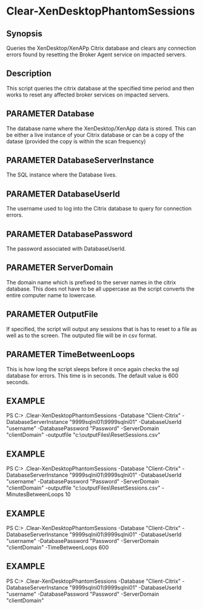 # Clear-XenDesktopPhantomSessions

## Synopsis
Queries the XenDesktop/XenAPp Citrix database and clears any connection errors found by resetting the Broker Agent service on impacted servers.

## Description
This script queries the citrix database at the specified time period and then works to reset any affected broker services on impacted servers.

## PARAMETER Database
The database name where the XenDesktop/XenApp data is stored.  This can be either a live instance of your Citrix database or can be a copy of the datase (provided the copy is within the scan frequency)
	
## PARAMETER DatabaseServerInstance
The SQL instance where the Database lives.
	
## PARAMETER DatabaseUserId
The username used to log into the Citrix database to query for connection errors.
	
## PARAMETER DatabasePassword
The password associated with DatabaseUserId.
	
## PARAMETER ServerDomain
The domain name which is prefixed to the server names in the citrix database.  This does not have to be all uppercase as the script converts the entire computer name to lowercase.
	
## PARAMETER OutputFile
If specified, the script will output any sessions that is has to reset to a file as well as to the screen.  The outputed file will be in csv format.
	
## PARAMETER TimeBetweenLoops
This is how long the script sleeps before it once again checks the sql database for errors.  This time is in seconds.  The default value is 600 seconds.
	
## EXAMPLE

PS C:\> .Clear-XenDesktopPhantomSessions -Database "Client-Citrix" -DatabaseServerInstance "9999sqlni01\9999sqlni01" -DatabaseUserId "username" -DatabasePassword "Password" -ServerDomain "clientDomain" -outputfile "c:\outputFiles\ResetSessions.csv"

## EXAMPLE

PS C:\> .Clear-XenDesktopPhantomSessions -Database "Client-Citrix" -DatabaseServerInstance "9999sqlni01\9999sqlni01" -DatabaseUserId "username" -DatabasePassword "Password" -ServerDomain "clientDomain" -outputfile "c:\outputFiles\ResetSessions.csv" -MinutesBetweenLoops 10
 
## EXAMPLE

PS C:\> .Clear-XenDesktopPhantomSessions -Database "Client-Citrix" -DatabaseServerInstance "9999sqlni01\9999sqlni01" -DatabaseUserId "username" -DatabasePassword "Password" -ServerDomain "clientDomain" -TimeBetweenLoops 600

## EXAMPLE

PS C:\> .Clear-XenDesktopPhantomSessions -Database "Client-Citrix" -DatabaseServerInstance "9999sqlni01\9999sqlni01" -DatabaseUserId "username" -DatabasePassword "Password" -ServerDomain "clientDomain"
